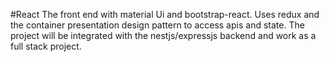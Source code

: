 #React
The front end with material Ui and bootstrap-react. Uses redux and the container presentation design pattern to access apis and state. The project will be integrated with the nestjs/expressjs backend and work as a full stack project.